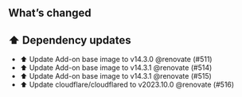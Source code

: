 ## What’s changed
## ⬆️ Dependency updates

- ⬆️ Update Add-on base image to v14.3.0 @renovate (#511)
- ⬆️ Update Add-on base image to v14.3.1 @renovate (#514)
- ⬆️ Update Add-on base image to v14.3.1 @renovate (#515)
- ⬆️ Update cloudflare/cloudflared to v2023.10.0 @renovate (#516)
